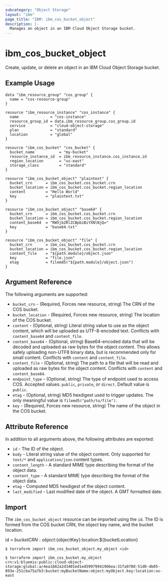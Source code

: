 ```yaml
---
subcategory: "Object Storage"
layout: "ibm"
page_title: "IBM: ibm_cos_bucket_object"
description: |-
  Manages an object in an IBM Cloud Object Storage bucket.
---
```


# ibm\_cos_bucket_object

Create, update, or delete an object in an IBM Cloud Object Storage bucket.

## Example Usage

```hcl
data "ibm_resource_group" "cos_group" {
  name = "cos-resource-group"
}

resource "ibm_resource_instance" "cos_instance" {
  name              = "cos-instance"
  resource_group_id = data.ibm_resource_group.cos_group.id
  service           = "cloud-object-storage"
  plan              = "standard"
  location          = "global"
}

resource "ibm_cos_bucket" "cos_bucket" {
  bucket_name           = "my-bucket"
  resource_instance_id  = ibm_resource_instance.cos_instance.id
  region_location       = "us-east"
  storage_class         = "standard"
}

resource "ibm_cos_bucket_object" "plaintext" {
  bucket_crn      = ibm_cos_bucket.cos_bucket.crn
  bucket_location = ibm_cos_bucket.cos_bucket.region_location
  content         = "Hello World"
  key             = "plaintext.txt"
}

resource "ibm_cos_bucket_object" "base64" {
  bucket_crn      = ibm_cos_bucket.cos_bucket.crn
  bucket_location = ibm_cos_bucket.cos_bucket.region_location
  content_base64  = "RW5jb2RlZCBpbiBiYXNlNjQ="
  key             = "base64.txt"
}

resource "ibm_cos_bucket_object" "file" {
  bucket_crn      = ibm_cos_bucket.cos_bucket.crn
  bucket_location = ibm_cos_bucket.cos_bucket.region_location
  content_file    = "${path.module}/object.json"
  key             = "file.json"
  etag            = filemd5("${path.module}/object.json")
}
```

## Argument Reference

The following arguments are supported:

* `bucket_crn` - (Required, Forces new resource, string) The CRN of the COS bucket.
* `bucket_location` - (Required, Forces new resource, string) The location of the COS bucket.
* `content` - (Optional, string) Literal string value to use as the object content, which will be uploaded as UTF-8-encoded text. Conflicts with `content_base64` and `content_file`.
* `content_base64` - (Optional, string) Base64-encoded data that will be decoded and uploaded as raw bytes for the object content. This allows safely uploading non-UTF8 binary data, but is recommended only for small content. Conflicts with `content` and `content_file`.
* `content_file` - (Optional, string) The path to a file that will be read and uploaded as raw bytes for the object content. Conflicts with `content` and `content_base64`.
* `endpoint_type` - (Optional, string) The type of endpoint used to access COS. Accepted values: `public`, `private`, or `direct`. Default value is `public`.
* `etag` - (Optional, string) MD5 hexdigest used to trigger updates. The only meaningful value is `filemd5("path/to/file")`.
* `key` - (Required, Forces new resource, string) The name of the object in the COS bucket.

## Attribute Reference

In addition to all arguments above, the following attributes are exported:

* `id` - The ID of the object.
* `body` - Literal string value of the object content. Only supported for `text/*` and `application/json` content types.
* `content_length` - A standard MIME type describing the format of the object data.
* `content_type` - A standard MIME type describing the format of the object data.
* `etag` - Computed MD5 hexdigest of the object content.
* `last_modified` - Last modified date of the object. A GMT formatted date.

## Import

The `ibm_cos_bucket_object` resource can be imported using the `id`. The ID is formed from the COS bucket CRN, the object key name, and the bucket location.

id = ${bucketCRN}:object:${objectKey}:location:${bucketLocation}

```
$ terraform import ibm_cos_bucket_object.my_object <id>

$ terraform import ibm_cos_bucket.my_object crn:v1:bluemix:public:cloud-object-storage:global:a/4ea1882a2d3401ed1e459979941966ea:31fa970d-51d0-4b05-893e-251cba75a7b3:bucket:myBucketName:object:myObject.key:location:us-east
```
